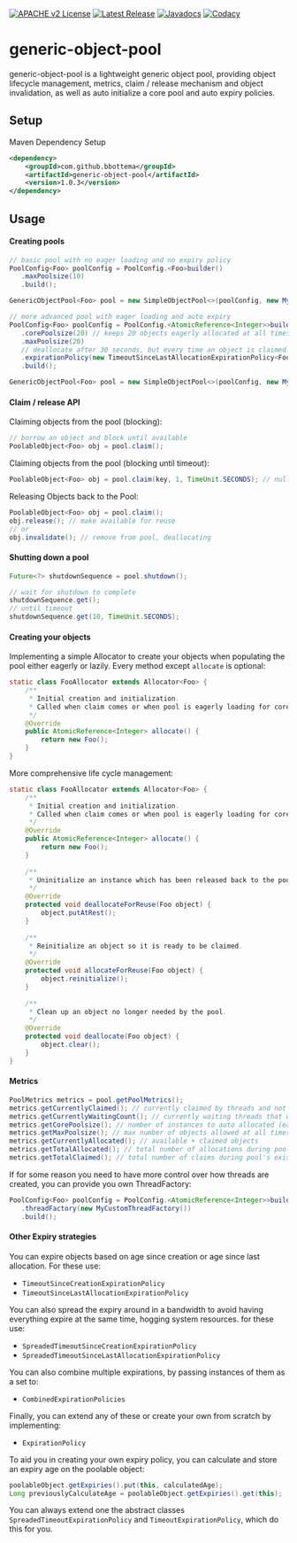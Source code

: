 [![APACHE v2 License](https://img.shields.io/badge/license-apachev2-blue.svg?style=flat)](LICENSE-2.0.txt) 
[![Latest Release](https://img.shields.io/maven-central/v/com.github.bbottema/generic-object-pool.svg?style=flat)](http://search.maven.org/#search%7Cgav%7C1%7Cg%3A%22com.github.bbottema%22%20AND%20a%3A%22generic-object-pool%22)
[![Javadocs](https://img.shields.io/badge/javadoc-1.0.3-brightgreen.svg?color=brightgreen)](https://www.javadoc.io/doc/com.github.bbottema/generic-object-pool) 
[![Codacy](https://img.shields.io/codacy/grade/b1183f7def224cd7b505b42a9a1e2b65.svg?style=flat)](https://www.codacy.com/app/b-bottema/generic-object-pool)

# generic-object-pool

generic-object-pool is a lightweight generic object pool, providing object lifecycle management, 
metrics, claim / release mechanism and object invalidation, as well as auto initialize a core pool and 
auto expiry policies.

## Setup

Maven Dependency Setup

```xml
<dependency>
	<groupId>com.github.bbottema</groupId>
	<artifactId>generic-object-pool</artifactId>
	<version>1.0.3</version>
</dependency>
```

## Usage

#### Creating pools

```java
// basic pool with no eager loading and no expiry policy
PoolConfig<Foo> poolConfig = PoolConfig.<Foo>builder()
   .maxPoolsize(10)
   .build();

GenericObjectPool<Foo> pool = new SimpleObjectPool<>(poolConfig, new MyFooAllocator());
```

```java
// more advanced pool with eager loading and auto expiry
PoolConfig<Foo> poolConfig = PoolConfig.<AtomicReference<Integer>>builder()
   .corePoolsize(20) // keeps 20 objects eagerly allocated at all times
   .maxPoolsize(20)
   // deallocate after 30 seconds, but every time an object is claimed the expiry timeout is reset
   .expirationPolicy(new TimeoutSinceLastAllocationExpirationPolicy<Foo>(30, TimeUnit.SECONDS))
   .build();

GenericObjectPool<Foo> pool = new SimpleObjectPool<>(poolConfig, new MyFooAllocator());
````

#### Claim / release API

Claiming objects from the pool (blocking):
```java
// borrow an object and block until available
PoolableObject<Foo> obj = pool.claim();
````

Claiming objects from the pool (blocking until timeout):
```java
PoolableObject<Foo> obj = pool.claim(key, 1, TimeUnit.SECONDS); // null if timed out
````

Releasing Objects back to the Pool:
```java
PoolableObject<Foo> obj = pool.claim();
obj.release(); // make available for reuse
// or
obj.invalidate(); // remove from pool, deallocating
````

#### Shutting down a pool

```java
Future<?> shutdownSequence = pool.shutdown();

// wait for shutdown to complete
shutdownSequence.get();
// until timeout
shutdownSequence.get(10, TimeUnit.SECONDS);
````

#### Creating your objects

Implementing a simple Allocator to create your objects when populating the pool either eagerly or lazily.
Every method except `allocate` is optional:
```java
static class FooAllocator extends Allocator<Foo> {
	/**
	 * Initial creation and initialization.
	 * Called when claim comes or when pool is eagerly loading for core size.
	 */
	@Override
	public AtomicReference<Integer> allocate() {
		return new Foo();
	}
}
```

More comprehensive life cycle management:
```java
static class FooAllocator extends Allocator<Foo> {
	/**
	 * Initial creation and initialization.
	 * Called when claim comes or when pool is eagerly loading for core size.
	 */
	@Override
	public AtomicReference<Integer> allocate() {
		return new Foo();
	}
	
	/**
	 * Uninitialize an instance which has been released back to the pool, until it is claimed again.
	 */
	@Override
	protected void deallocateForReuse(Foo object) {
		object.putAtRest();
	}
	
	/**
	 * Reinitialize an object so it is ready to be claimed.
	 */
	@Override
	protected void allocateForReuse(Foo object) {
		object.reinitialize();
	}
	
	/**
	 * Clean up an object no longer needed by the pool.
	 */
	@Override
	protected void deallocate(Foo object) {
		object.clear();
	}
}
```

#### Metrics

```java
PoolMetrics metrics = pool.getPoolMetrics();
metrics.getCurrentlyClaimed(); // currently claimed by threads and not released yet
metrics.getCurrentlyWaitingCount(); // currently waiting threads that want to claim
metrics.getCorePoolsize(); // number of instances to auto allocated (eager loading)
metrics.getMaxPoolsize(); // max number of objects allowed at all times
metrics.getCurrentlyAllocated(); // available + claimed objects
metrics.getTotalAllocated(); // total number of allocations during pool's existence
metrics.getTotalClaimed(); // total number of claims during pool's existence
```

If for some reason you need to have more control over how threads are created, you can provide you own ThreadFactory:
```java
PoolConfig<Foo> poolConfig = PoolConfig.<AtomicReference<Integer>>builder()
   .threadFactory(new MyCustomThreadFactory())
   .build();
```

#### Other Expiry strategies

You can expire objects based on age since creation or age since last allocation. For these use:
* `TimeoutSinceCreationExpirationPolicy`
* `TimeoutSinceLastAllocationExpirationPolicy`

You can also spread the expiry around in a bandwidth to avoid having everything expire at the same time, hogging system resources. for these use:
* `SpreadedTimeoutSinceCreationExpirationPolicy`
* `SpreadedTimeoutSinceLastAllocationExpirationPolicy`

You can also combine multiple expirations, by passing instances of them as a set to:
* `CombinedExpirationPolicies`

Finally, you can extend any of these or create your own from scratch by implementing:
* `ExpirationPolicy`

To aid you in creating your own expiry policy, you can calculate and store an expiry age on the poolable object:
```java
poolableObject.getExpiries().put(this, calculatedAge);
Long previouslyCalculateAge = poolableObject.getExpiries().get(this);
```
You can always extend one the abstract classes `SpreadedTimeoutExpirationPolicy` and `TimeoutExpirationPolicy`, which do this for you.